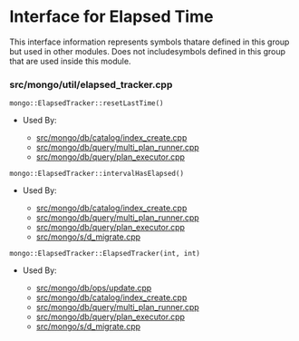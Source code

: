 
# Interface for Elapsed Time
This interface information represents symbols thatare defined in this group but used in other modules.  Does not includesymbols defined in this group that are used inside this module.

### src/mongo/util/elapsed\_tracker.cpp

<div></div>

    mongo::ElapsedTracker::resetLastTime()

- Used By:

    - [src/mongo/db/catalog/index\_create.cpp](../../../storage/storage\_layer\_structure)
    - [src/mongo/db/query/multi\_plan\_runner.cpp](../../../queries/core\_query\_system)
    - [src/mongo/db/query/plan\_executor.cpp](../../../queries/core\_query\_system)

<div></div>

    mongo::ElapsedTracker::intervalHasElapsed()

- Used By:

    - [src/mongo/db/catalog/index\_create.cpp](../../../storage/storage\_layer\_structure)
    - [src/mongo/db/query/multi\_plan\_runner.cpp](../../../queries/core\_query\_system)
    - [src/mongo/db/query/plan\_executor.cpp](../../../queries/core\_query\_system)
    - [src/mongo/s/d\_migrate.cpp](../../../sharding/sharding)

<div></div>

    mongo::ElapsedTracker::ElapsedTracker(int, int)

- Used By:

    - [src/mongo/db/ops/update.cpp](../../../queries/core\_query\_system)
    - [src/mongo/db/catalog/index\_create.cpp](../../../storage/storage\_layer\_structure)
    - [src/mongo/db/query/multi\_plan\_runner.cpp](../../../queries/core\_query\_system)
    - [src/mongo/db/query/plan\_executor.cpp](../../../queries/core\_query\_system)
    - [src/mongo/s/d\_migrate.cpp](../../../sharding/sharding)
